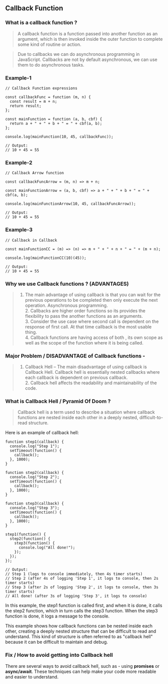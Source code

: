 ## Callback Function

### What is a callback function ?

> A callback function is a function passed into another function as an argument, which is then invoked inside the outer function to complete some kind of routine or action.

> Due to callbacks we can do asynchronous programming in JavaScript. Callbacks are not by default asynchronous, we can use them to do asynchronous tasks.

### Example-1

```
// Callback Function expressions

const callbackFunc = function (m, n) {
  const result = m + n;
  return result;
};

const mainFunction = function (a, b, cbf) {
  return a + " + " + b + " = " + cbf(a, b);
};

console.log(mainFunction(10, 45, callbackFunc));

// Output:
// 10 + 45 = 55
```

### Example-2

```
// Callback Arrow function

const callbackFuncArrow = (m, n) => m + n;

const mainFunctionArrow = (a, b, cbf) => a + " + " + b + " = " + cbf(a, b);

console.log(mainFunctionArrow(10, 45, callbackFuncArrow));

// Output:
// 10 + 45 = 55
```

### Example-3

```
// Callback in Callback

const mainFunctionCC = (m) => (n) => m + " + " + n + " = " + (m + n);

console.log(mainFunctionCC(10)(45));

// Output:
// 10 + 45 = 55
```

### Why we use Callback functions ? (ADVANTAGES)

> 1. The main advantage of using callback is that you can wait for the previous operations to be completed then only execute the next operation. Asynchronous programming. <br> 2. Callbacks are higher order functions so its provides the flexibility to pass the another functions as an arguments. <br> 3. Consider the use case where second call is dependent on the response of first call. At that time callback is the most usable thing. <br> 4. Callback functions are having access of both , its own scope as well as the scope of the function where it is being called.


### Major Problem / DISADVANTAGE of Callback functions -

> 1. Callback Hell  – The main disadvantage of using callback is Callback Hell. Callback hell is essentially nested callbacks where each callback is dependent on previous callback. <br> 2. Callback hell affects the readability and maintainability of the code.



### What is Callback Hell / Pyramid Of Doom ?

> Callback hell is a term used to describe a situation where callback functions are nested inside each other in a deeply nested, difficult-to-read structure.

Here is an example of callback hell:

```
function step1(callback) {
  console.log("Step 1");
  setTimeout(function() {
    callback();
  }, 1000);
}

function step2(callback) {
  console.log("Step 2");
  setTimeout(function() {
    callback();
  }, 1000);
}

function step3(callback) {
  console.log("Step 3");
  setTimeout(function() {
    callback();
  }, 1000);
}

step1(function() {
  step2(function() {
    step3(function() {
      console.log("All done!");
    });
  });
});

// Output:
// Step 1 (logs to console immediately, then 4s timer starts)
// Step 2 (after 4s of logging 'Step 1', it logs to console, then 2s timer starts)
// Step 3 (after 2s of logging 'Step 2', it logs to console, then 3s timer starts)
// All done! (after 3s of logging 'Step 3', it logs to console)
```

In this example, the step1 function is called first, and when it is done, it calls the step2 function, which in turn calls the step3 function. When the step3 function is done, it logs a message to the console.

This example shows how callback functions can be nested inside each other, creating a deeply nested structure that can be difficult to read and understand. This kind of structure is often referred to as "callback hell" because it can be difficult to maintain and debug.

### Fix / How to avoid getting into Callback hell

There are several ways to avoid callback hell, such as -
using **promises** or **async/await**. These techniques can help make your code more readable and easier to understand.
